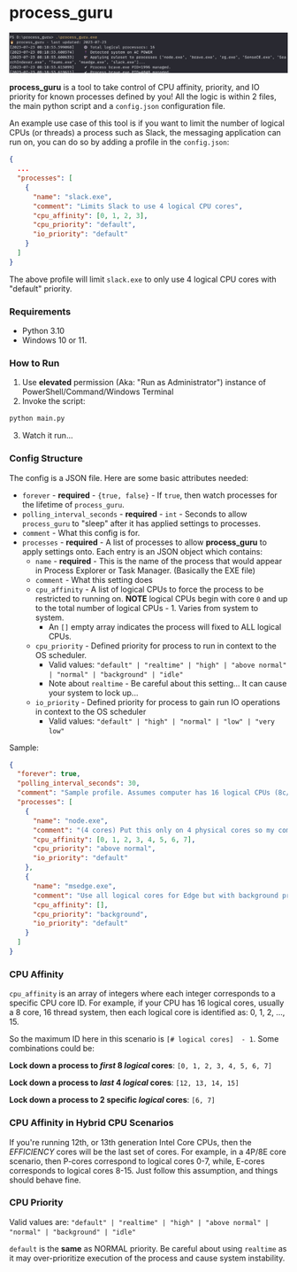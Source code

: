 # process_guru

![ss.png](assets%2Fss.png)

**process_guru** is a tool to take control of CPU affinity, priority, and IO priority for known processes defined by
you! All the logic is within 2 files, the main python script and a `config.json` configuration file.

An example use case of this tool is if you want to limit the number of logical CPUs (or threads) a process such as Slack,
the messaging application can run on, you can do so by adding a profile in the `config.json`:

```json
{
  ...
  "processes": [
    {
      "name": "slack.exe",
      "comment": "Limits Slack to use 4 logical CPU cores",
      "cpu_affinity": [0, 1, 2, 3],
      "cpu_priority": "default",
      "io_priority": "default"
    }
  ]
}
```
The above profile will limit `slack.exe` to only use 4 logical CPU cores with "default" priority.

### Requirements
* Python 3.10
* Windows 10 or 11.

### How to Run

1. Use **elevated** permission (Aka: "Run as Administrator") instance of PowerShell/Command/Windows Terminal
2. Invoke the script:
```python
python main.py
```
3. Watch it run...


### Config Structure
The config is a JSON file. Here are some basic attributes needed:

* `forever` - **required** - `{true, false}` - If `true`, then watch processes for the lifetime of `process_guru`.
* `polling_interval_seconds` - **required** - `int` - Seconds to allow `process_guru` to "sleep" after it has applied settings to processes.
* `comment` - What this config is for.
* `processes` - **required** - A list of processes to allow **process_guru** to apply settings onto. Each entry is an JSON object which contains:
  * `name` - **required** - This is the name of the process that would appear in Process Explorer or Task Manager. (Basically the EXE file)
  * `comment` - What this setting does
  * `cpu_affinity` - A list of logical CPUs to force the process to be restricted to running on. **NOTE** logical CPUs begin with core `0` and up to the total number of logical CPUs - 1. Varies from system to system.
    * An `[]` empty array indicates the process will fixed to ALL logical CPUs.
  * `cpu_priority` - Defined priority for process to run in context to the OS scheduler.
    * Valid values: `"default" | "realtime" | "high" | "above normal" | "normal" | "background" | "idle"`
    * Note about `realtime` - Be careful about this setting... It can cause your system to lock up...
  * `io_priority` - Defined priority for process to gain run IO operations in context to the OS scheduler
    * Valid values: `"default" | "high" | "normal" | "low" | "very low"`

Sample:
```json 
{
  "forever": true,
  "polling_interval_seconds": 30,
  "comment": "Sample profile. Assumes computer has 16 logical CPUs (8c/16t)",
  "processes": [
    {
      "name": "node.exe",
      "comment": "(4 cores) Put this only on 4 physical cores so my computer does not lock up",
      "cpu_affinity": [0, 1, 2, 3, 4, 5, 6, 7],
      "cpu_priority": "above normal",
      "io_priority": "default"
    },
    {
      "name": "msedge.exe",
      "comment": "Use all logical cores for Edge but with background priority",
      "cpu_affinity": [],
      "cpu_priority": "background",
      "io_priority": "default"
    }
  ]
}
```

### CPU Affinity

`cpu_affinity` is an array of integers where each integer corresponds to a specific CPU core ID. For example, if your
CPU has 16 logical cores, usually a 8 core, 16 thread system, then each logical core is identified as: 0, 1, 2, ..., 15.

So the maximum ID here in this scenario is `[# logical cores]  - 1`. Some combinations could be:

**Lock down a process to _first_ 8 _logical_ cores**: `[0, 1, 2, 3, 4, 5, 6, 7]`

**Lock down a process to _last_ 4 _logical_ cores**: `[12, 13, 14, 15]`

**Lock down a process to 2 specific _logical_ cores**: `[6, 7]`

### CPU Affinity in Hybrid CPU Scenarios
If you're running 12th, or 13th generation Intel Core CPUs, then the _EFFICIENCY_ cores will be the last set of cores.
For example, in a 4P/8E core scenario, then P-cores correspond to logical cores 0-7, while, E-cores corresponds to logical cores
8-15. Just follow this assumption, and things should behave fine.

### CPU Priority

Valid values are: `"default" | "realtime" | "high" | "above normal" | "normal" | "background" | "idle"`

`default` is the **same** as NORMAL priority. Be careful about using `realtime` as it may over-prioritize execution of the process
and cause system instability.